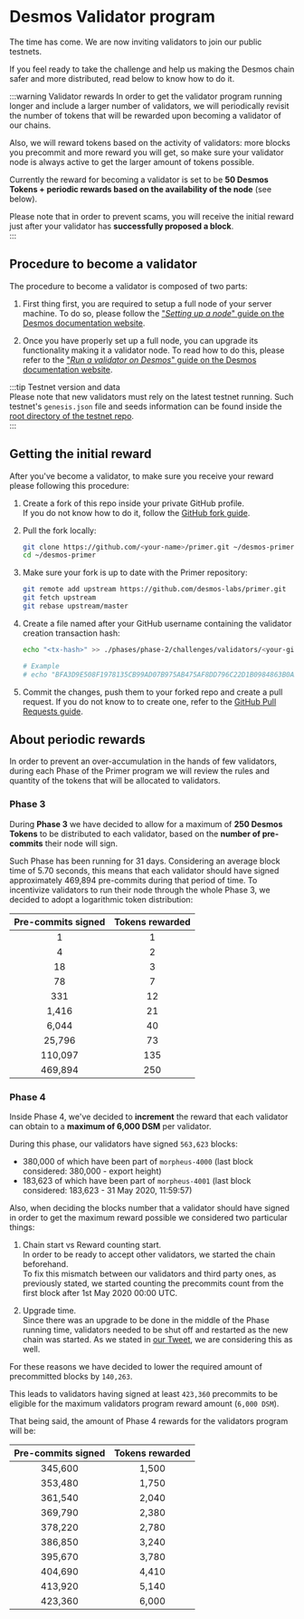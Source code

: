 # Desmos Validator program
The time has come. We are now inviting validators to join our public testnets.

If you feel ready to take the challenge and help us making the Desmos chain safer and more distributed, read below to know how to do it.

:::warning Validator rewards
In order to get the validator program running longer and include a larger number of validators, we will periodically revisit the number of tokens that will be rewarded upon becoming a validator of our chains. 

Also, we will reward tokens based on the activity of validators: more blocks you precommit and more reward you will get, so make sure your validator node is always active to get the larger amount of tokens possible.
  
Currently the reward for becoming a validator is set to be **50 Desmos Tokens + periodic rewards based on the availability of the node** (see below). 
  
Please note that in order to prevent scams, you will receive the initial reward just after your validator has **successfully proposed a block**.  
::: 

## Procedure to become a validator
The procedure to become a validator is composed of two parts: 

1. First thing first, you are required to setup a full node of your server machine. To do so, please follow the ["_Setting up a node_" guide on the Desmos documentation website](https://docs.desmos.network/testnets/join-public.html#validators). 

2. Once you have properly set up a full node, you can upgrade its functionality making it a validator node. To read how to do this, please refer to the ["_Run a validator on Desmos_" guide on the Desmos documentation website](https://docs.desmos.network/validators/setup.html). 

:::tip Testnet version and data   
Please note that new validators must rely on the latest testnet running. Such testnet's `genesis.json` file and seeds information can be found inside the [root directory of the testnet repo](https://github.com/desmos-labs/morpheus).  
::: 

## Getting the initial reward 
After you've become a validator, to make sure you receive your reward please following this procedure: 

1. Create a fork of this repo inside your private GitHub profile.  
   If you do not know how to do it, follow the [GitHub fork guide](https://help.github.com/en/github/getting-started-with-github/fork-a-repo).

2. Pull the fork locally:  
   ```bash
   git clone https://github.com/<your-name>/primer.git ~/desmos-primer
   cd ~/desmos-primer
   ```
   
3. Make sure your fork is up to date with the Primer repository:  
   ```bash
   git remote add upstream https://github.com/desmos-labs/primer.git
   git fetch upstream
   git rebase upstream/master
   ```

4. Create a file named after your GitHub username containing the validator creation transaction hash:  
   ```bash
   echo "<tx-hash>" >> ./phases/phase-2/challenges/validators/<your-github-name>
   
   # Example
   # echo "BFA3D9E508F1978135CB99AD07B975AB475AF8DD796C22D1B0984863B0ADACA9" >> ./phases/phase-2/challenges/validators/RiccardoM
   ```

5. Commit the changes, push them to your forked repo and create a pull request. If you do not know to to create one, refer to the [GitHub Pull Requests guide](https://help.github.com/en/github/collaborating-with-issues-and-pull-requests/creating-a-pull-request).

## About periodic rewards
In order to prevent an over-accumulation in the hands of few validators, during each Phase of the Primer program we will review the rules and quantity of the tokens that will be allocated to validators. 

### Phase 3 
During **Phase 3** we have decided to allow for a maximum of **250 Desmos Tokens** to be distributed to each validator, based on the **number of pre-commits** their node will sign. 

Such Phase has been running for 31 days. Considering an average block time of 5.70 seconds, this means that each validator should have signed approximately 469,894 pre-commits during that period of time. To incentivize validators to run their node through the whole Phase 3, we decided to adopt a logarithmic token distribution: 

| Pre-commits signed | Tokens rewarded | 
| :----------------: | :-------------: |
| 1 | 1 |
| 4 | 2 |
| 18 | 3 |
| 78 | 7 |
| 331 | 12 |
| 1,416 | 21 |
| 6,044 | 40 |
| 25,796 | 73 |
| 110,097 | 135 |
| 469,894 | 250 |

### Phase 4
Inside Phase 4, we've decided to **increment** the reward that each validator can obtain to a **maximum of 6,000 DSM** per validator. 

During this phase, our validators have signed `563,623` blocks:  

- 380,000 of which have been part of `morpheus-4000` (last block considered: 380,000 - export height)
- 183,623 of which have been part of `morpheus-4001` (last block considered: 183,623 - 31 May 2020, 11:59:57)

Also, when deciding the blocks number that a validator should have signed in order to get the maximum reward possible we considered two particular things: 

1. Chain start vs Reward counting start.    
   In order to be ready to accept other validators, we started the chain beforehand.  
   To fix this mismatch between our validators and third party ones, as previously stated, we started counting the precommits count from the first block after 1st May 2020 00:00 UTC. 
   
2. Upgrade time.  
   Since there was an upgrade to be done in the middle of the Phase running time, validators needed to be shut off and restarted as the new chain was started. As we stated in [our Tweet](https://twitter.com/DesmosNetwork/status/1263052394134491142), we are considering this as well. 
    
For these reasons we have decided to lower the required amount of precommitted blocks by `140,263`. 

This leads to validators having signed at least `423,360` precommits to be eligible for the maximum validators program reward amount (`6,000 DSM`).

That being said, the amount of Phase 4 rewards for the validators program will be: 

| Pre-commits signed | Tokens rewarded | 
| :----------------: | :-------------: |
| 345,600 | 1,500 |
| 353,480 | 1,750 |
| 361,540 | 2,040 |
| 369,790 | 2,380 |
| 378,220 | 2,780 |
| 386,850 | 3,240 |
| 395,670 | 3,780 |
| 404,690 | 4,410 |
| 413,920 | 5,140 |
| 423,360 | 6,000 |

